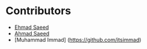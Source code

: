 # Contributors

- [Ehmad Saeed](https://github.com/justEhmadSaeed)
- [Ahmad Saeed](https://github.com/ehmadsaeed)
- [Muhammad Immad] (https://github.com/itsimmad)

